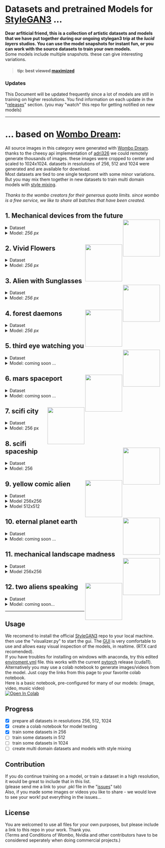 # Datasets and pretrained Models for [StyleGAN3](https://github.com/NVlabs/stylegan3) ...
<b>Dear arfiticial friend, this is a collection of artistic datasets and models that we have put together during our ongoing stylegan3 trip at the <i>lucid layers</i> studios. You can use the model snapshots for instant fun, or you can work with the source datasets to train your own models.</b><br>
Some models include multiple snapshots. these can give interesting variations.
> #### tip: best viewed [maximized](https://github.com/edstoica/lucid_stylegan3_datasets_models/blob/main/README.md)</i>
### Updates
</b>This Document will be updated frequently</b> since a lot of models are still in training on higher resolutions.
You find information on each update in the "[releases](https://github.com/edstoica/lucid_stylegan3_datasets_models/releases)" section. (you may "watch" this repo for getting notified on new models)

----------------------------------------

# ... based on [Wombo Dream](https://www.wombo.art/):
All source images in this category were generated with [Wombo Dream](https://www.wombo.art/). thanks to the cheesy api implementation of [adri326](https://github.com/adri326/wombot) we could remotely generate thousands of images. these images were cropped to center and scaled to 1024x1024. datasets in resolutions of 256, 512 and 1024 were generated and are available for download.<br>
Most datasets are tied to one single textpromt with some minor variations. But you may mix them together in new datasets to train multi domain models with [style mixing](https://github.com/PDillis/stylegan3-fun/blob/main/style_mixing.py).<br>
<i><br>Thanks to the wombo creators</b> for their generous quota limits. since wombo is a free service, we like to share all batches that have been created.</i>

## 1. Mechanical devices from the future <img src="https://user-images.githubusercontent.com/10214666/152695339-9e6bb3b3-bd4e-4884-82b5-d1c2d3ac8cb3.png" align="right" width=120 > 
<details><Summary>Dataset</summary>

|    |   |
| --- | --- |
| Name | Mechanical devices from the future |
| Method | [Wombo Dream](https://www.wombo.art/) via [Wombot](https://github.com/adri326/wombot) |
| Image count | 2169 |
| Dataset download | [256](https://www.dropbox.com/s/luan4zn11az3jfi/mech_dev_future.256.zip?dl=0), [512](https://www.dropbox.com/s/ov4nbcn457qp0ux/mech_dev_future.512.zip?dl=0), [1024](https://www.dropbox.com/s/mkt2z98atp9gru1/mech_dev_future.1024.zip?dl=0) |
| Samples | <img src="https://user-images.githubusercontent.com/10214666/152695339-9e6bb3b3-bd4e-4884-82b5-d1c2d3ac8cb3.png" width=150><img src="https://user-images.githubusercontent.com/10214666/152695348-745399e1-d145-4273-b4af-ee8b23179dc7.png" width=150><img src="https://user-images.githubusercontent.com/10214666/152695351-9e0548a9-1e6b-44e2-8423-32fbf03406a4.png" width=150><img src="https://user-images.githubusercontent.com/10214666/152695358-c8c47ea4-b5b6-4368-a11f-dc7cce9125e3.png" width=150> |  
  </details>
  <details><Summary>Model: <i>256 px</i></summary>
  
  |    |   |
  | --- | --- |
  | Method | stylegan3-t, Transfer learning from [Landscape256]() |
  | Resolution | 256x256 |
  | 29 kimg<br>[Download .pkl](https://www.dropbox.com/s/v2oie53cz62ozvu/network-snapshot-000029.pkl?dl=0) | <img src="https://user-images.githubusercontent.com/10214666/152698796-c0f3285f-765a-4238-bb71-635e669f346b.jpg" height=150>&nbsp;![network-snapshot-000029 pkl](https://user-images.githubusercontent.com/10214666/152711494-408f0019-ce36-4114-8442-494eec6e5ba6.gif) |  
  | 05 kimg<br>[Download .pkl](https://www.dropbox.com/s/9f39drloh9x7oes/network-snapshot-000005.pkl?dl=0) | <img src="https://user-images.githubusercontent.com/10214666/152698953-7b4a3a08-84f7-4e8e-a2cf-f35359a2a39e.jpg" height=150>&nbsp; ![network-snapshot-000005 pkl](https://user-images.githubusercontent.com/10214666/152711502-ab1a0e6e-19a1-45e1-b23a-ee2c8229dbe9.gif) |  
  </details>
  
  
  
  

## 2. Vivid Flowers <img src="https://user-images.githubusercontent.com/10214666/152699193-96be1271-7e4c-4d8a-8978-3386588b3216.png" align="right" width=120 > 
<details><Summary>Dataset</summary>

|    |   |
| --- | --- |
| Name | Vivid Flowers |
| Method | [Wombo Dream](https://www.wombo.art/) via [Wombot](https://github.com/adri326/wombot) |
| Image count | 793 |
| Dataset download | [256](https://www.dropbox.com/s/k5a6bsmtwqk9vok/flowers.256.zip?dl=0), [512](https://www.dropbox.com/s/i4zlkesyi8c93zf/flowers.512.zip?dl=0), [1024](https://www.dropbox.com/s/b7sc7i4lehnci1k/flowers.1024.zip?dl=0) |
| Samples | <img src="https://user-images.githubusercontent.com/10214666/152699137-dc389292-2ab7-4703-a0d5-d00ca5c0e8af.jpg" height=150> |
  
  </details>
  <details><Summary>Model: <i>256 px</i></summary>

  |    |   |
  | --- | --- |
  | Method | stylegan3-t, Transfer learning from [Landscape256]() |
  | Resolution | 256x256 |
  | 68 kimg<br>[Download .pkl](https://www.dropbox.com/s/o33lhgnk91hstvx/network-snapshot-000069.pkl?dl=0) | <img src="https://user-images.githubusercontent.com/10214666/152802322-c514368c-3f54-4354-b5cf-7933efed4cab.jpg" height=150>![network-snapshot-000067 pkl](https://user-images.githubusercontent.com/10214666/152802351-41ec2c1a-73e4-4bd7-8d77-de2acaf19b82.gif) |   
  | 12 kimg<br>[Download .pkl](https://www.dropbox.com/s/36gq2zwb0p3fo1f/network-snapshot-000012.pkl?dl=0) | <img src="https://user-images.githubusercontent.com/10214666/152699361-eb1bf9e6-1ec9-4503-8c69-f5f27e79e475.jpg" height=150>![network-snapshot-000012 pkl](https://user-images.githubusercontent.com/10214666/152711526-ba909f26-0412-4507-a6f5-a4f61d2427b4.gif) |  
 
  </details>











## 3. Alien with Sunglasses <img src="https://user-images.githubusercontent.com/10214666/152700037-4a7c3b98-8c34-4f1f-9620-05e6b35306f6.png" align="right" width=120 > 
<details><Summary>Dataset</summary>

|    |   |
| --- | --- |
| Name | Alien Sunglasses |
| Method | [Wombo Dream](https://www.wombo.art/) via [Wombot](https://github.com/adri326/wombot) |
| Image count | 1600 |
| Dataset download | [256](https://www.dropbox.com/s/ae81twlf39s0ao3/alien_sunglasses.256.zip?dl=0), [512](https://www.dropbox.com/s/8y10fxqmbqeg5h4/alien_sunglasses.512.zip?dl=0), [1024](https://www.dropbox.com/s/4t72b8g2o65s3ns/alien_sunglasses.1024.zip?dl=0) |
| Samples | <img src="https://user-images.githubusercontent.com/10214666/152700237-cbfa093f-83d4-4f03-9c6d-ba998f790483.png" height=150> |
  
  </details>
  <details><Summary>Model: <i>256 px</i></summary>

  |    |   |
  | --- | --- |
  | Method | stylegan3-t, Transfer learning from [Landscape256]() |
  | Resolution | 256x256 |
  | 38 kimg<br>[Download .pkl](https://www.dropbox.com/s/gur14k0e7kspguy/network-snapshot-000038.pkl?dl=0) | <img src="https://user-images.githubusercontent.com/10214666/152700055-317ba7e7-a1e9-45e4-ad53-f3e4721c11c4.jpg" height=150>![network-snapshot-000038 pkl](https://user-images.githubusercontent.com/10214666/152711543-7306b1c6-1444-4331-8658-d6da6b8812ca.gif) |  
 
  </details>
  






## 4. forest daemons <img src="https://user-images.githubusercontent.com/10214666/152700584-add73b02-f8b7-4b2c-b46c-ec2529f8659d.jpg" align="right" width=120 > 
<details><Summary>Dataset</summary>

|    |   |
| --- | --- |
| Name | forest daemons |
| Method | [Wombo Dream](https://www.wombo.art/) via [Wombot](https://github.com/adri326/wombot) |
| Image count | 794 |
| Dataset download | [256](https://www.dropbox.com/s/anj5eolzsr6ikp2/forrest_daemons.256.zip?dl=0), [512](https://www.dropbox.com/s/zs975iqucpl4mxc/forrest_daemons.512.zip?dl=0), [1024](https://www.dropbox.com/s/74fkrbsnqhiwu84/forrest_daemons.1024.zip?dl=0) |
| Samples | <img src="https://user-images.githubusercontent.com/10214666/152701197-7571c2ab-da31-49ee-83df-14e7fa55c15f.jpg" height=150> |
  
  </details>
  <details><Summary>Model: <i>256 px</i></summary>

  |    |   |
  | --- | --- |
  | Method | stylegan3-t, Transfer learning from [Landscape256]() |
  | Resolution | 256x256 |
  | 18 kimg<br>[Download .pkl](https://www.dropbox.com/s/26muctr2eq4br6l/network-snapshot-000018.pkl?dl=0) | <img src="https://user-images.githubusercontent.com/10214666/152701433-2c2286f3-cd52-4252-8a04-a99f4c45a292.jpg" height=150>![network-snapshot-000018 pkl](https://user-images.githubusercontent.com/10214666/152711570-e9e24d08-6fbb-4e63-93c6-98a392fa70d4.gif) |  
  | 03 kimg<br>[Download .pkl](https://www.dropbox.com/s/rojv7v791a3keqj/network-snapshot-000003.pkl?dl=0) | <img src="https://user-images.githubusercontent.com/10214666/152706541-db11aaea-a14b-411c-a288-77d8c3799605.jpg" height=150> ![network-snapshot-000003 pkl](https://user-images.githubusercontent.com/10214666/152711576-b45ba06c-216b-43a9-bf04-44660fa52707.gif) |  
 
  </details>
  
  

  
  



## 5. third eye watching you <img src="https://user-images.githubusercontent.com/10214666/152700663-aaf208ee-3d24-4659-bf90-7265a154224f.jpg" align="right" width=120 > 
<details><Summary>Dataset</summary>

|    |   |
| --- | --- |
| Name | third eye watching you |
| Method | [Wombo Dream](https://www.wombo.art/) via [Wombot](https://github.com/adri326/wombot) |
| Image count | 1363 |
| Dataset download | [256](https://www.dropbox.com/s/l953cktli9yzhnu/third_eye_watching.256.zip?dl=0), [512](https://www.dropbox.com/s/1lcvqm113r5ycob/third_eye_watching.512.zip?dl=0), [1024](https://www.dropbox.com/s/ndzq26kzoabs90h/third_eye_watching.1024.zip?dl=0) |
| Samples | <img src="https://user-images.githubusercontent.com/10214666/152702468-5688299c-0e43-4e91-96ce-e3a2ebee15d0.jpg" height=150> |
  
  </details>
  <details><Summary>Model: coming soon ...<i></i></summary>

  coming soon ...
  
  </details>







  ## 6. mars spaceport <img src="https://user-images.githubusercontent.com/10214666/152702104-44395a9c-e069-47b7-aab7-c9545fec297b.png" align="right" width=120 > 
<details><Summary>Dataset</summary>

|    |   |
| --- | --- |
| Name | mars spaceport |
| Method | [Wombo Dream](https://www.wombo.art/) via [Wombot](https://github.com/adri326/wombot) |
| Image count | 710 |
| Dataset download | [256](https://www.dropbox.com/s/oho0aciounn1a4p/mars_spaceport.256.zip?dl=0), [512](https://www.dropbox.com/s/cb8a409227exq4k/mars_spaceport.512.zip?dl=0), [1024](https://www.dropbox.com/s/54m70eytqj47plr/mars_spaceport.1024.zip?dl=0) |
| Samples | <img src="https://user-images.githubusercontent.com/10214666/152702191-9066ad1f-339c-4a04-a11b-5eb94de4fcae.jpg" height=150> |
  
  </details>
  <details><Summary>Model: coming soon ...<i></i></summary>

  coming soon ...
  
  </details>





## 7. scifi city <img src="https://user-images.githubusercontent.com/10214666/152702819-59236aa5-de91-466e-ac0b-4428d6c3fb00.jpg" align="right" width=120 > 
<details><Summary>Dataset</summary>

|    |   |
| --- | --- |
| Name | scifi city |
| Method | [Wombo Dream](https://www.wombo.art/) via [Wombot](https://github.com/adri326/wombot) |
| Image count | 1245 |
| Dataset download | [256](https://www.dropbox.com/s/8ttrikdorw8v8cw/a_scifi_city.256.zip?dl=0), [512](https://www.dropbox.com/s/xopgfowlgvqisuf/a_scifi_city.512.zip?dl=0), [1024](https://www.dropbox.com/s/vzqefxmz27ukpzs/a_scifi_city.1024.zip?dl=0) |
| Samples | <img src="https://user-images.githubusercontent.com/10214666/152703422-bc5e72c8-c349-422a-be60-5d2aa3b49eeb.jpg" height=150> |
  
  </details>
  <details><Summary>Model: 256 px<i></i></summary>

  |    |   |
  | --- | --- |
  | Method | stylegan3-t, Transfer learning from [Landscape256]() |
  | Resolution | 256x256 |
  | 210 kimg<br>[Download .pkl](https://www.dropbox.com/s/1kfsmlct4mriphc/network-snapshot-000210.pkl?dl=0) | <img src="https://user-images.githubusercontent.com/10214666/152702636-0706f294-5910-4546-b43a-769d56e0b1b3.jpg" height=150>&nbsp;![network-snapshot-000210 pkl](https://user-images.githubusercontent.com/10214666/152711020-d448d753-90db-4da4-b019-043c56edd024.gif) |  
  | 018 kimg<br>[Download .pkl](https://www.dropbox.com/s/g33kht86vdzummk/network-snapshot-000018.pkl?dl=0) | <img src="https://user-images.githubusercontent.com/10214666/152706385-fd258fca-02bf-4599-8cfa-50f6dce79422.jpg" height=150>&nbsp;![network-snapshot-000018 pkl](https://user-images.githubusercontent.com/10214666/152710822-eefafae9-db82-4e3f-ad6f-fe6660b04f85.gif) |  
  | 013 kimg<br>[Download .pkl](https://www.dropbox.com/s/o874sdoo1iuowqy/network-snapshot-000013.pkl?dl=0) | <img src="https://user-images.githubusercontent.com/10214666/152706389-d9c60c4a-abb9-4a82-9b59-a644ece8c9cc.jpg" height=150>&nbsp;![network-snapshot-000013 pkl](https://user-images.githubusercontent.com/10214666/152710829-f4c63191-645b-4a82-b682-22b4ef036bfd.gif) |  
  | 008 kimg<br>[Download .pkl](https://www.dropbox.com/s/7fmjlc8vje15m6v/network-snapshot-000008.pkl?dl=0) | <img src="https://user-images.githubusercontent.com/10214666/152706387-8ad6884b-7ea6-4c20-a612-8a58f4a46e91.jpg" height=150>&nbsp;![network-snapshot-000008 pkl](https://user-images.githubusercontent.com/10214666/152710832-89de4fe1-40a9-4477-805c-370756ff0e15.gif) |  
  </details>





  ## 8. scifi spaceship <img src="https://user-images.githubusercontent.com/10214666/152702994-1fc272e8-7b4d-4f31-baf7-64a02d67d7d8.png" align="right" width=120 > 
<details><Summary>Dataset</summary>

|    |   |
| --- | --- |
| Name | scifi spaceship |
| Method | [Wombo Dream](https://www.wombo.art/) via [Wombot](https://github.com/adri326/wombot) |
| Image count | 1108 |
| Dataset download | [256](https://www.dropbox.com/s/34oajoz0v931vlw/a_scifi_space_ship.256.zip?dl=0), [512](https://www.dropbox.com/s/0ilbpcdn413ivr5/a_scifi_space_ship.512.zip?dl=0), [1024](https://www.dropbox.com/s/iidpx8ta0v7kc1i/a_scifi_space_ship.1024.zip?dl=0) |
| Samples | <img src="https://user-images.githubusercontent.com/10214666/152702989-865643b1-91de-461b-9259-83c65425ded1.jpg" height=150> |
  
  </details>
  <details><Summary>Model: 256<i></i></summary>


  |    |   |
  | --- | --- |
  | Method | stylegan3-t, Transfer learning from [Landscape256]() |
  | Resolution | 256x256 |
  | 168 kimg<br>[Download .pkl](https://www.dropbox.com/s/02br3mjkma1hubc/network-snapshot-000162.pkl?dl=0) | <img src="https://user-images.githubusercontent.com/10214666/152720364-b81f55c2-5da1-48be-ab3d-338da3ab5fbc.jpg" height=150>![network-snapshot-000162 pkl](https://user-images.githubusercontent.com/10214666/152720383-4fbf252a-bd1e-4f31-841c-5ce5ec2b7026.gif)  |   
  | 128 kimg<br>[Download .pkl](https://www.dropbox.com/s/6lwn7c9y0i952ew/network-snapshot-000128.pkl?dl=0) | <img src="https://user-images.githubusercontent.com/10214666/152706249-716a09ca-09e9-4f0e-89e6-7c0482669d6f.jpg" height=150>![network-snapshot-000128 pkl](https://user-images.githubusercontent.com/10214666/152711602-89ddd131-21ef-4ba5-92d8-5056360b50fe.gif) | 
  | 13 kimg<br>[Download .pkl](https://www.dropbox.com/s/nqpq11gcsu0e7yw/network-snapshot-000013.pkl?dl=0) | <img src="https://user-images.githubusercontent.com/10214666/152706247-7142c170-6b05-4780-b02c-e48a88eec2be.jpg" height=150>![network-snapshot-000013 pkl](https://user-images.githubusercontent.com/10214666/152711596-291a5143-d162-40f5-ac14-ca2a42bbf424.gif) | 
  </details>






  ## 9. yellow comic alien <img src="https://user-images.githubusercontent.com/10214666/152703766-446ff8cd-213e-4688-a573-3788cc6b0535.png" align="right" width=120 > 
<details><Summary>Dataset</summary>

|    |   |
| --- | --- |
| Name | yellow comic alien |
| Method | [Wombo Dream](https://www.wombo.art/) via [Wombot](https://github.com/adri326/wombot) |
| Image count | 3984 |
| Dataset download | [256](https://www.dropbox.com/s/6r5t53p7s19g76d/alien256.zip?dl=0), [512](https://www.dropbox.com/s/fopu5jvzot7swdc/alien512.zip?dl=0), [1024](https://www.dropbox.com/s/qdcgakyrz8u324a/alien1024.zip?dl=0) |
| Samples | <img src="https://user-images.githubusercontent.com/10214666/152703771-b0d20e09-c320-4557-8628-ba55cf1d21c2.jpg" height=150> |
  
  </details>
  <details><Summary>Model 256x256 <i></i></summary>

  |    |   |
  | --- | --- |
  | Method | stylegan3-t, Transfer learning from [Landscape256]() |
  | Resolution | 256x256 |
  | 19 kimg<br>[Download .pkl](https://www.dropbox.com/s/g14lsdbohuk2oco/network-snapshot-000019.pkl?dl=0) | <img src="https://user-images.githubusercontent.com/10214666/152706153-747c0f7d-344a-4430-acf8-48768626bcd0.jpg" height=150>![network-snapshot-000019 pkl](https://user-images.githubusercontent.com/10214666/152711637-5c399520-b27d-4cf3-a071-4c605439432b.gif) |  
 
  </details>
  <details><Summary>Model 512x512 <i></i></summary>

  |    |   |
  | --- | --- |
  | Method | stylegan3-t, Transfer learning from [affhq]() |
  | Resolution | 512x512 |
  | 236 kimg<br>[Download .pkl](https://www.dropbox.com/s/yzraojzmg2kybjx/network-snapshot-000236.pkl?dl=0) | <img src="https://user-images.githubusercontent.com/10214666/152706105-573d831e-2c49-4608-8f9b-2792f5cc95ce.jpg" height=150>![network-snapshot-000236 pkl](https://user-images.githubusercontent.com/10214666/152711650-d4b7b43c-d1c1-42cd-aaf2-53429ee91829.gif) |  
  | 004 kimg<br>[Download .pkl](https://www.dropbox.com/s/ysmm501vtv50mze/network-snapshot-000004.pkl?dl=0) | <img src="https://user-images.githubusercontent.com/10214666/152706125-71881111-6645-4db0-8358-947ee7e4005b.jpg" height=150>![network-snapshot-000004 pkl](https://user-images.githubusercontent.com/10214666/152711645-4a48e380-fee4-4ed3-af13-566a230f9dcc.gif) | 
  </details>









  ## 10. eternal planet earth <img src="https://user-images.githubusercontent.com/10214666/152715323-e10c38c7-e41b-4319-b8a0-54e4db1080f7.png" align="right" width=120 > 
<details><Summary>Dataset</summary>

|    |   |
| --- | --- |
| Name | eternal planet earth |
| Method | [Wombo Dream](https://www.wombo.art/) via [Wombot](https://github.com/adri326/wombot) |
| Image count | 1323 |
| Dataset download | [256](https://www.dropbox.com/s/0m12uho06piad9k/eternal_love_for_planet_earth.256.zip?dl=0), [512](https://www.dropbox.com/s/cp88cebhxiudfy4/eternal_love_for_planet_earth.512.zip?dl=0), [1024](https://www.dropbox.com/s/ju9k9j0oxovjp7g/eternal_love_for_planet_earth.1024.zip?dl=0) |
| Samples | <img src="https://user-images.githubusercontent.com/10214666/152715232-e3d7d0e3-ed64-40be-a729-18ff5a4bcf90.jpg" height=150> |  
  
  </details>
  <details><Summary>Model: coming soon ...<i></i></summary>

  </details>







  ## 11. mechanical landscape madness <img src="https://user-images.githubusercontent.com/10214666/152718081-be89b510-3678-4fea-b0f5-5feb7bc56dcf.png" align="right" width=120 > 
<details><Summary>Dataset</summary>

|    |   |
| --- | --- |
| Name | mechanical landscape madness  |
| Method | [Wombo Dream](https://www.wombo.art/) via [Wombot](https://github.com/adri326/wombot) |
| Image count | 1269 |
| Dataset download | [256](https://www.dropbox.com/s/1cx5o001lj2wmfg/mech_landsc_madn.256.zip?dl=0), [512](https://www.dropbox.com/s/zd58xwyb9iy6ro2/mech_landsc_madn.512.zip?dl=0), [1024](https://www.dropbox.com/s/yjiy4mtdp6ql9uv/mech_landsc_madn.1024.zip?dl=0) |
| Samples | <img src="https://user-images.githubusercontent.com/10214666/152718110-629afb83-2b9d-4743-9a7a-b1fed31f74ba.jpg" height=150> |  
  
  </details>
  <details><Summary>Model 256x256 <i></i></summary>

  |    |   |
  | --- | --- |
  | Method | stylegan3-t, Transfer learning from [Landscape256]() |
  | Resolution | 256x256 |
  | 6 kimg<br>[Download .pkl](https://www.dropbox.com/s/5oar443k7iw3qvp/network-snapshot-000006.pkl?dl=0) | <img src="https://user-images.githubusercontent.com/10214666/152721194-cdd940e3-2ab4-479c-9a26-629a47b91f36.jpg" height=150>![network-snapshot-000006 pkl](https://user-images.githubusercontent.com/10214666/152721211-1390e532-ea99-4cc7-84d4-846292ddcebc.gif) |  
  | 5 kimg<br>[Download .pkl](https://www.dropbox.com/s/g3asjz3yn4ub1c5/network-snapshot-000005.pkl?dl=0) | <img src="https://user-images.githubusercontent.com/10214666/152721192-378eb256-133f-4c2c-80b2-71df6fadd3cb.jpg" height=150>![network-snapshot-000005 pkl](https://user-images.githubusercontent.com/10214666/152721202-b7ab3aae-b400-4ae7-a776-6daf0a1a6071.gif) |  
  </details>



  ## 12. two aliens speaking <img src="https://user-images.githubusercontent.com/10214666/152798772-9a5de403-0f12-4e59-bab2-0e23c95560fb.jpg" align="right" width=120 > 
<details><Summary>Dataset</summary>

|    |   |
| --- | --- |
| Name | two_aliens_speaking |
| Method | [Wombo Dream](https://www.wombo.art/) via [Wombot](https://github.com/adri326/wombot) |
| Image count | 1159 |
| Dataset download | [256](https://www.dropbox.com/s/46sa9szcnojg41b/two_aliens_speaking.256.zip?dl=0), [512](https://www.dropbox.com/s/i3dj5i2sh8prxur/two_aliens_speaking.512.zip?dl=0), [1024](https://www.dropbox.com/s/rc9p330t68dj3zh/two_aliens_speaking.1024.zip?dl=0) |
| Samples | <img src="https://user-images.githubusercontent.com/10214666/152798793-4886479a-5893-4ee5-98d0-6fa62b20730e.png" height=150> |
  
  </details>
  <details><Summary>Model: coming soon... <i></i></summary>
 
  </details>






<!--
<br><br><br><br><br><br><br><br><br>
  ## x. template <img src="" align="right" width=120 > 
<details><Summary>Dataset</summary>

|    |   |
| --- | --- |
| Name |  |
| Method | [Wombo Dream](https://www.wombo.art/) via [Wombot](https://github.com/adri326/wombot) |
| Image count |  |
| Dataset download | [256](), [512](), [1024]() |
| Samples | <img src="" height=150> |
  
  </details>
  <details><Summary>Model: <i></i></summary>

  |    |   |
  | --- | --- |
  | Method | stylegan3-t, Transfer learning from [Landscape256]() |
  | Resolution | 256x256 |
  | 00 kimg<br>[Download .pkl]() | <img src="" height=150> |  
 
  </details>
-->
-------------------------------------------------
## Usage
We recomend to install the official [StyleGAN3](https://github.com/NVlabs/stylegan3) repo to your local machine. then use the "visualizer.py" to start the gui. The [GUI](https://lambdalabs.com/blog/content/images/2021/10/sg-vis.jpg) is very comfortable to use and allows easy visual inspection of the models, in realtime. (RTX card recomended).<br>
If you have troubles for installing on windows with anaconda, try this edited [enviroment.yml](https://github.com/edstoica/stylegan3/blob/main/environment.yml) file. this works with the current [pytorch](https://pytorch.org/get-started/locally/) release (cuda11).
<br>Alternatively you may use a colab notebook to generate images/videos from the model. Just copy the links from this page to your favorite colab notebook.
<br>Here is a basic notebook, pre-configured for many of our models: (image, video, music video)<br>
[![Open In Colab](https://colab.research.google.com/assets/colab-badge.svg)](https://colab.research.google.com/github/edstoica/lucid_stylegan3_datasets_models/blob/main/StyleGAN3-Toolkit.ipynb)
## Progress
- [x] prepare all datasets in resolutions 256, 512, 1024
- [x] create a colab notebook for model testing
- [x] train some datasets in 256
- [ ] train some datasets in 512
- [ ] train some datasets in 1024
- [ ] create multi domain datasets and models with style mixing
## Contribution
If you do continue training on a model, or train a dataset in a high resolution, it would be great to include that in this list.<br>(please send me a link to your .pkl file in the "[issues](https://github.com/edstoica/lucid_stylegan3_models/issues)" tab)</i>
<br>Also, if you made some images or videos you like to share - we would love to see your work! put everything in the issues...
## License
You are welcomed to use all files for your own purposes, but please include a link to this repo in your work. Thank you.
<br>(Terms and Conditions of Wombo, Nvidia and other contributors have to be considered seperately when doing commercial projects.)
